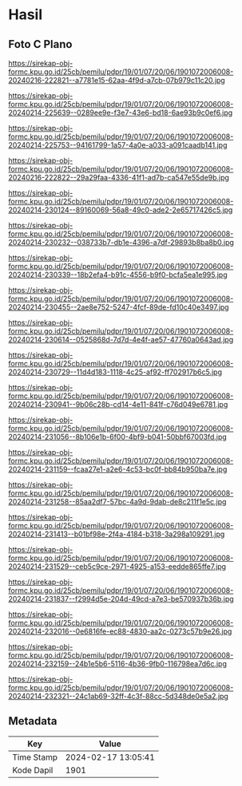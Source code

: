 # Hasil

## Foto C Plano

https://sirekap-obj-formc.kpu.go.id/25cb/pemilu/pdpr/19/01/07/20/06/1901072006008-20240216-222821--a7781e15-62aa-4f9d-a7cb-07b979c11c20.jpg

https://sirekap-obj-formc.kpu.go.id/25cb/pemilu/pdpr/19/01/07/20/06/1901072006008-20240214-225639--0289ee9e-f3e7-43e6-bd18-6ae93b9c0ef6.jpg

https://sirekap-obj-formc.kpu.go.id/25cb/pemilu/pdpr/19/01/07/20/06/1901072006008-20240214-225753--94161799-1a57-4a0e-a033-a091caadb141.jpg

https://sirekap-obj-formc.kpu.go.id/25cb/pemilu/pdpr/19/01/07/20/06/1901072006008-20240216-222822--29a29faa-4336-41f1-ad7b-ca547e55de9b.jpg

https://sirekap-obj-formc.kpu.go.id/25cb/pemilu/pdpr/19/01/07/20/06/1901072006008-20240214-230124--89160069-56a8-49c0-ade2-2e65717426c5.jpg

https://sirekap-obj-formc.kpu.go.id/25cb/pemilu/pdpr/19/01/07/20/06/1901072006008-20240214-230232--038733b7-db1e-4396-a7df-29893b8ba8b0.jpg

https://sirekap-obj-formc.kpu.go.id/25cb/pemilu/pdpr/19/01/07/20/06/1901072006008-20240214-230339--18b2efa4-b91c-4556-b9f0-bcfa5ea1e995.jpg

https://sirekap-obj-formc.kpu.go.id/25cb/pemilu/pdpr/19/01/07/20/06/1901072006008-20240214-230455--2ae8e752-5247-4fcf-89de-fd10c40e3497.jpg

https://sirekap-obj-formc.kpu.go.id/25cb/pemilu/pdpr/19/01/07/20/06/1901072006008-20240214-230614--0525868d-7d7d-4e4f-ae57-47760a0643ad.jpg

https://sirekap-obj-formc.kpu.go.id/25cb/pemilu/pdpr/19/01/07/20/06/1901072006008-20240214-230729--11d4d183-1118-4c25-af92-ff702917b6c5.jpg

https://sirekap-obj-formc.kpu.go.id/25cb/pemilu/pdpr/19/01/07/20/06/1901072006008-20240214-230941--9b06c28b-cd14-4e11-841f-c76d049e6781.jpg

https://sirekap-obj-formc.kpu.go.id/25cb/pemilu/pdpr/19/01/07/20/06/1901072006008-20240214-231056--8b106e1b-6f00-4bf9-b041-50bbf67003fd.jpg

https://sirekap-obj-formc.kpu.go.id/25cb/pemilu/pdpr/19/01/07/20/06/1901072006008-20240214-231159--fcaa27e1-a2e6-4c53-bc0f-bb84b950ba7e.jpg

https://sirekap-obj-formc.kpu.go.id/25cb/pemilu/pdpr/19/01/07/20/06/1901072006008-20240214-231258--85aa2df7-57bc-4a9d-9dab-de8c211f1e5c.jpg

https://sirekap-obj-formc.kpu.go.id/25cb/pemilu/pdpr/19/01/07/20/06/1901072006008-20240214-231413--b01bf98e-2f4a-4184-b318-3a298a109291.jpg

https://sirekap-obj-formc.kpu.go.id/25cb/pemilu/pdpr/19/01/07/20/06/1901072006008-20240214-231529--ceb5c9ce-2971-4925-a153-eedde865ffe7.jpg

https://sirekap-obj-formc.kpu.go.id/25cb/pemilu/pdpr/19/01/07/20/06/1901072006008-20240214-231837--f2994d5e-204d-49cd-a7e3-be570937b36b.jpg

https://sirekap-obj-formc.kpu.go.id/25cb/pemilu/pdpr/19/01/07/20/06/1901072006008-20240214-232016--0e6816fe-ec88-4830-aa2c-0273c57b9e26.jpg

https://sirekap-obj-formc.kpu.go.id/25cb/pemilu/pdpr/19/01/07/20/06/1901072006008-20240214-232159--24b1e5b6-5116-4b36-9fb0-116798ea7d6c.jpg

https://sirekap-obj-formc.kpu.go.id/25cb/pemilu/pdpr/19/01/07/20/06/1901072006008-20240214-232321--24c1ab69-32ff-4c3f-88cc-5d348de0e5a2.jpg


## Metadata

| Key        | Value               |
| ---------- | ------------------- |
| Time Stamp | 2024-02-17 13:05:41 |
| Kode Dapil | 1901                |



